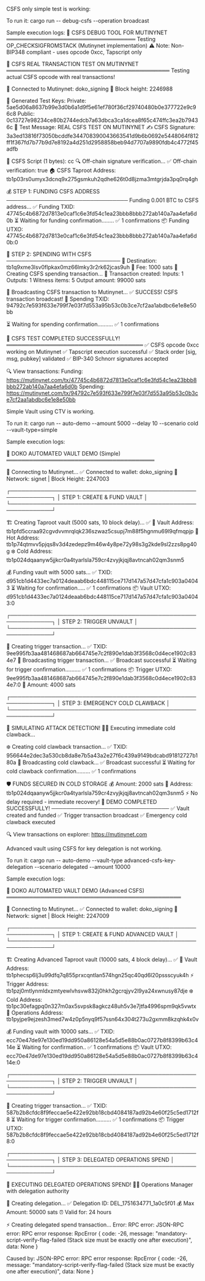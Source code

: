 CSFS only simple test is working:

To run it: cargo run -- debug-csfs --operation broadcast

Sample execution logs:
🔬 CSFS DEBUG TOOL FOR MUTINYNET
══════════════════════════════════
Testing OP_CHECKSIGFROMSTACK (Mutinynet implementation)
⚠️  Note: Non-BIP348 compliant - uses opcode 0xcc, Tapscript only

📡 CSFS REAL TRANSACTION TEST ON MUTINYNET
═══════════════════════════════════════════
Testing actual CSFS opcode with real transactions!

🔌 Connected to Mutinynet: doko_signing
📡 Block height: 2246988

🔑 Generated Test Keys:
   Private: 5ae5d06a8637b99e3d0b6a1d9f5e61ef780f36cf29740480b0e377722e9c96c8
   Public:  0c13727e98234ce80b2744edcb7a63dbca3ca1dcea8f65c474ffc3ea2b79436c
📝 Test Message: REAL CSFS TEST ON MUTINYNET
✍️  CSFS Signature: 3a3ed13816f73050bcddfe344708390043663541d9b6b0692e5448064f812ff1f367fd7b77b9d7e8192a4d251d2958858beb94d7707a9890fdb4c4772f45adfb

📜 CSFS Script (1 bytes): cc
🔍 Off-chain signature verification...
✅ Off-chain verification: true
🏠 CSFS Taproot Address: tb1p03rs0umyx3dcnq9x275gsmkuh2qdhe626t0d8jzma3mtgrjda3pq0rq4gh

💰 STEP 1: FUNDING CSFS ADDRESS
────────────────────────────────
Funding 0.001 BTC to CSFS address...
✅ Funding TXID: 47745c4b6872d7813e0caf1c6e3fd54c1ea23bbb8bbb272ab140a7aa4efa6d0b
⏳ Waiting for funding confirmation........ ✅ 1 confirmations
📦 Funding UTXO: 47745c4b6872d7813e0caf1c6e3fd54c1ea23bbb8bbb272ab140a7aa4efa6d0b:0

🚀 STEP 2: SPENDING WITH CSFS
──────────────────────────────
🎯 Destination: tb1q9xme3lsv0flpkax0mz66lmky3r2rk62jcas9uh
💸 Fee: 1000 sats
🔨 Creating CSFS spending transaction...
📄 Transaction created:
   Inputs: 1
   Outputs: 1
   Witness items: 5
   Output amount: 99000 sats

📡 Broadcasting CSFS transaction to Mutinynet...
✅ SUCCESS! CSFS transaction broadcast!
🎉 Spending TXID: 94792c7e593f633e799f7e03f7d553a95b53c0b3ce7cf2aa1abdbc6e1e8e50bb

⏳ Waiting for spending confirmation.......... ✅ 1 confirmations

🎊 CSFS TEST COMPLETED SUCCESSFULLY!
════════════════════════════════════
✅ CSFS opcode 0xcc working on Mutinynet
✅ Tapscript execution successful
✅ Stack order [sig, msg, pubkey] validated
✅ BIP-340 Schnorr signatures accepted

🔍 View transactions:
   Funding:  https://mutinynet.com/tx/47745c4b6872d7813e0caf1c6e3fd54c1ea23bbb8bbb272ab140a7aa4efa6d0b
   Spending: https://mutinynet.com/tx/94792c7e593f633e799f7e03f7d553a95b53c0b3ce7cf2aa1abdbc6e1e8e50bb


Simple Vault using CTV is working.

To run it: cargo run -- auto-demo --amount 5000 --delay 10 --scenario cold --vault-type=simple

Sample execution logs:

🏦 DOKO AUTOMATED VAULT DEMO (Simple)
═══════════════════════════════════════

🔌 Connecting to Mutinynet... ✅ Connected to wallet: doko_signing
📡 Network: signet | Block Height: 2247003

┌─────────────────────────────────────────────────────────────┐
│                    STEP 1: CREATE & FUND VAULT              │
└─────────────────────────────────────────────────────────────┘

🏗️  Creating Taproot vault (5000 sats, 10 block delay)... ✅
📍 Vault Address: tb1pfd5ccraa92cgvdvvmrqlqk236szwaz5csupj7m88f5hgnmu69l9qfmqpjp
🔐 Hot Address:   tb1p74qtmvv5pjqs8v3d4zedepz9m46w4y8pe72y98s3g2kde9sl2zzs8pg40g
❄️  Cold Address:  tb1p024dqaanyw5jjkcr0a4tyarlsla759cr4zvyjkjqj8avtncah02qm3snm5

💰 Funding vault with 5000 sats...
 ✅ TXID: d951cb1d4433ec7a0124deaab6bdc448115ce717d147a57d47cfa1c903a04043
⏳ Waiting for confirmation..... ✅ 1 confirmations
📦 Vault UTXO: d951cb1d4433ec7a0124deaab6bdc448115ce717d147a57d47cfa1c903a04043:0

┌─────────────────────────────────────────────────────────────┐
│                   STEP 2: TRIGGER UNVAULT                   │
└─────────────────────────────────────────────────────────────┘

🚀 Creating trigger transaction...
 ✅ TXID: 9ee995fb3aa481468687ab664745e7c2f890e1dab3f3568c0d4ece1902c834e7
📡 Broadcasting trigger transaction... ✅ Broadcast successful
⏳ Waiting for trigger confirmation.......... ✅ 1 confirmations
📦 Trigger UTXO: 9ee995fb3aa481468687ab664745e7c2f890e1dab3f3568c0d4ece1902c834e7:0
💸 Amount: 4000 sats

┌─────────────────────────────────────────────────────────────┐
│                STEP 3: EMERGENCY COLD CLAWBACK              │
└─────────────────────────────────────────────────────────────┘

🚨 SIMULATING ATTACK DETECTION!
🏃‍♂️ Executing immediate cold clawback...

❄️  Creating cold clawback transaction...
 ✅ TXID: 956644e2dec3a530cb8da8e7b5a43a2e27f6c439a9149bdcabd91812727b180a
📡 Broadcasting cold clawback... ✅ Broadcast successful
⏳ Waiting for cold clawback confirmation......... ✅ 1 confirmations

🛡️  FUNDS SECURED IN COLD STORAGE
   💰 Amount: 2000 sats
   📍 Address: tb1p024dqaanyw5jjkcr0a4tyarlsla759cr4zvyjkjqj8avtncah02qm3snm5
   ⚡ No delay required - immediate recovery!
🎉 DEMO COMPLETED SUCCESSFULLY!
───────────────────────────────
✅ Vault created and funded
✅ Trigger transaction broadcast
✅ Emergency cold clawback executed

🔍 View transactions on explorer:
   https://mutinynet.com


Advanced vault using CSFS for key delegation is not working.

To run it: cargo run -- auto-demo --vault-type advanced-csfs-key-delegation --scenario delegated --amount 10000

Sample execution logs:

🏦 DOKO AUTOMATED VAULT DEMO (Advanced CSFS)
══════════════════════════════════════════════

🔌 Connecting to Mutinynet... ✅ Connected to wallet: doko_signing
📡 Network: signet | Block Height: 2247009

┌─────────────────────────────────────────────────────────────┐
│              STEP 1: CREATE & FUND ADVANCED VAULT           │
└─────────────────────────────────────────────────────────────┘

🏗️  Creating Advanced Taproot vault (10000 sats, 4 block delay)... ✅
📍 Vault Address:      tb1phecsp6lj3u99dfq7q855prxcqntlan574hgn25qc40qd6l20pssscyuk4h
⚡ Trigger Address:    tb1pzj0mtlynmldxzmtyewlvhsvw832j0hkh2gcrqjyv2l9ya24xwnusy87dje
❄️  Cold Address:       tb1pc30efagpq0n327m0ax5svpsk8agkcz48uh5v3e7jtfa4996spm9qk5vwtx
🔧 Operations Address: tb1pyjpe9ejzesh3med7w4z0p5nyq9f57ssn64x304t273u2gxmm8kzqhk4x0v

💰 Funding vault with 10000 sats...
 ✅ TXID: ecc70e47de97e130ed19dd950a86128e54a5d5e88b0ac0727b8f8399b63c414e
⏳ Waiting for confirmation.. ✅ 1 confirmations
📦 Vault UTXO: ecc70e47de97e130ed19dd950a86128e54a5d5e88b0ac0727b8f8399b63c414e:0

┌─────────────────────────────────────────────────────────────┐
│                   STEP 2: TRIGGER UNVAULT                   │
└─────────────────────────────────────────────────────────────┘

🚀 Creating trigger transaction...
 ✅ TXID: 587b2b8cfdc8f9feccae5e422e92bb18cbd4084187ad92b4e60f25c5ed1712f8
⏳ Waiting for trigger confirmation.......... ✅ 1 confirmations
📦 Trigger UTXO: 587b2b8cfdc8f9feccae5e422e92bb18cbd4084187ad92b4e60f25c5ed1712f8:0

┌─────────────────────────────────────────────────────────────┐
│            STEP 3: DELEGATED OPERATIONS SPEND               │
└─────────────────────────────────────────────────────────────┘

🤝 EXECUTING DELEGATED OPERATIONS SPEND!
👩‍💻 Operations Manager with delegation authority

📝 Creating delegation...
 ✅ Delegation ID: DEL_1751634771_1a0c5f01
   💰 Max Amount: 50000 sats
   ⏰ Valid for: 24 hours

⚡ Creating delegated spend transaction...
Error: RPC error: JSON-RPC error: RPC error response: RpcError { code: -26, message: "mandatory-script-verify-flag-failed (Stack size must be exactly one after execution)", data: None }

Caused by:
    JSON-RPC error: RPC error response: RpcError { code: -26, message: "mandatory-script-verify-flag-failed (Stack size must be exactly one after execution)", data: None }